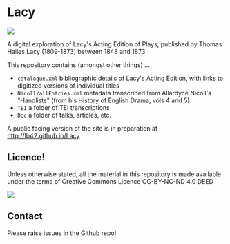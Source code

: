 # Lacy

  <img src="https://lb42.github.io/Lacy/media/theBestest.png"/>
 
 A digital exploration of Lacy's Acting Edition of Plays, published by Thomas Hailes Lacy (1809-1873) between 1848 and 1873
    
This repository contains (amongst other things) ...
 
 - `catalogue.xml` bibliographic details of Lacy's Acting Edition, with links to digitized versions of individual titles
 - `Nicoll/allEntries.xml` metadata transcribed from  Allardyce Nicoll's "Handlists" (from his History of English Drama, vols 4 and 5)
 - `TEI` a folder of TEI transcriptions 
 - `Doc` a folder of talks, articles, etc.
 
 A public facing version of the site is in preparation at http://lb42.github.io/Lacy

## Licence!

Unless otherwise stated, all the material in this repository is made available under the terms of Creative Commons Licence CC-BY-NC-ND 4.0 DEED 

<a href="https://creativecommons.org/licenses/by-nc-nd/4.0/"><img src="ccbyncnd.png"/></a>

## Contact

Please raise issues in the Github repo! 
